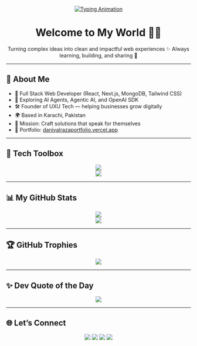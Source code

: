 <p align="center">
  <a href="https://github.com/MohammedDaniyalRaza">
    <img src="https://readme-typing-svg.demolab.com?font=Fira+Code&pause=1000&color=F7971E&center=true&vCenter=true&width=500&lines=Hi%2C+I'm+Mohammed+Daniyal+Raza;Full+Stack+Developer+from+Karachi%2C+Pakistan;AI+Agent+Explorer+%F0%9F%A4%96;Passionate+about+building+cool+stuff+%F0%9F%9A%80" alt="Typing Animation" />
  </a>
</p>

<h1 align="center">Welcome to My World 👨‍💻</h1>

<p align="center">
  Turning complex ideas into clean and impactful web experiences ✨  
  Always learning, building, and sharing 🚀
</p>

---

## 🚀 About Me

- 🧠 Full Stack Web Developer (React, Next.js, MongoDB, Tailwind CSS)
- 🤖 Exploring AI Agents, Agentic AI, and OpenAI SDK
- 🛠 Founder of UXU Tech — helping businesses grow digitally
- 🌍 Based in Karachi, Pakistan
- 🎯 Mission: Craft solutions that speak for themselves
- 💼 Portfolio: [daniyalrazaportfolio.vercel.app](https://daniyalrazaportfolio.vercel.app/)

---

## 💼 Tech Toolbox

<div align="center">
  <img src="https://skillicons.dev/icons?i=html,css,js,ts,react,nextjs,nodejs,mongodb,tailwind,vercel,netlify,git,github,figma,python,gcp,vite,canva" />
  <br/>
  <img src="https://skillicons.dev/icons?i=chakraui,shadcn,threejs,framer,streamlit" />
</div>

---

## 📊 My GitHub Stats

<div align="center">
  <img src="https://github-readme-stats.vercel.app/api?username=MohammedDaniyalRaza&show_icons=true&theme=tokyonight&hide_border=true" />
  <br/>
  <img src="https://github-readme-streak-stats.herokuapp.com/?user=MohammedDaniyalRaza&theme=tokyonight&hide_border=true" />
</div>

---

## 🏆 GitHub Trophies

<p align="center">
  <img src="https://github-profile-trophy.vercel.app/?username=MohammedDaniyalRaza&theme=algolia&no-frame=true&row=2&column=4" />
</p>

---

## ✨ Dev Quote of the Day

<p align="center">
  <img src="https://quotes-github-readme.vercel.app/api?type=horizontal&theme=dark" />
</p>

---

## 🌐 Let’s Connect

<div align="center">
  <a href="https://www.linkedin.com/in/mohammed-daniyal-raza-aa26b22ba/" target="_blank"><img src="https://img.shields.io/badge/LinkedIn-blue?style=for-the-badge&logo=linkedin&logoColor=white" /></a>
  <a href="https://x.com/daniyalrazaqa" target="_blank"><img src="https://img.shields.io/badge/Twitter-black?style=for-the-badge&logo=twitter" /></a>
  <a href="https://instagram.com/mohammeddaniyalraza" target="_blank"><img src="https://img.shields.io/badge/Instagram-purple?style=for-the-badge&logo=instagram" /></a>
  <a href="mailto:qadrimohammeddaniyalraza@gmail.com"><img src="https://img.shields.io/badge/Gmail-red?style=for-the-badge&logo=gmail&logoColor=white" /></a>
</div>
